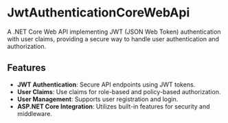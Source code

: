   <h1>JwtAuthenticationCoreWebApi</h1>
  <p>A .NET Core Web API implementing JWT (JSON Web Token) authentication with user claims, providing a secure way to handle user authentication and authorization.</p>
    
  <h2>Features</h2>
  <ul>
      <li><strong>JWT Authentication</strong>: Secure API endpoints using JWT tokens.</li>
      <li><strong>User Claims</strong>: Use claims for role-based and policy-based authorization.</li>
      <li><strong>User Management</strong>: Supports user registration and login.</li>
      <li><strong>ASP.NET Core Integration</strong>: Utilizes built-in features for security and middleware.</li>
  </ul>
